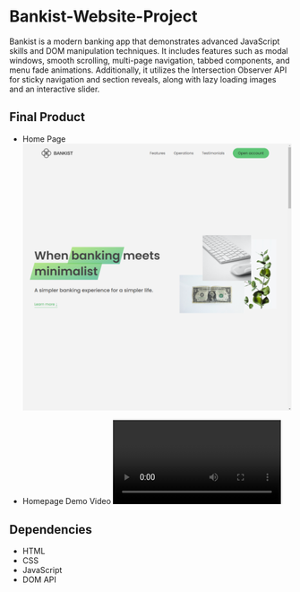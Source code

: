 # Bankist-Website-Project
Bankist is a modern banking app that demonstrates advanced JavaScript skills and DOM manipulation techniques. It includes features such as modal windows, smooth scrolling, multi-page navigation, tabbed components, and menu fade animations. Additionally, it utilizes the Intersection Observer API for sticky navigation and section reveals, along with lazy loading images and an interactive slider.

## Final Product
- Home Page
!["Screenshot of the home page"](https://github.com/MahdisMasoumi/Bankist-Website-Project/blob/main/images/mainpage.png)

- Homepage Demo Video
!["Screenshot of the home page"](https://github.com/MahdisMasoumi/Bankist-Website-Project/blob/main/images/bankist.mp4)


## Dependencies

- HTML
- CSS
- JavaScript
- DOM API
